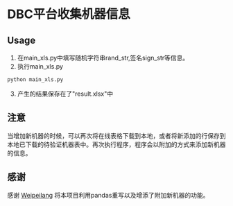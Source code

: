 # DBC平台收集机器信息

## Usage
1. 在main_xls.py中填写随机字符串rand_str,签名sign_str等信息。
2. 执行main_xls.py

```python
python main_xls.py
```

3. 产生的结果保存在了"result.xlsx"中

## 注意

  当增加新机器的时候，可以再次将在线表格下载到本地，或者将新添加的行保存到本地已下载的待验证机器表中。再次执行程序，程序会以附加的方式来添加新机器的信息。

## 感谢
感谢 [Weipeilang](https://github.com/Weipeilang)  将本项目利用pandas重写以及增添了附加新机器的功能。
